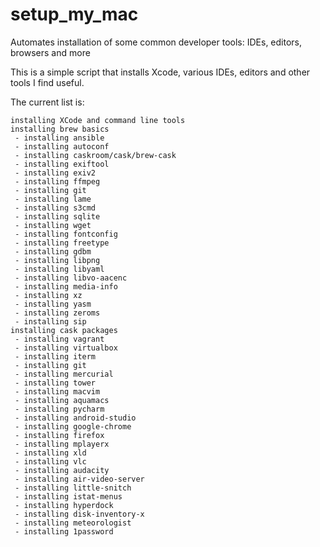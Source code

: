# setup_my_mac
Automates installation of some common developer tools: IDEs, editors, browsers and more

This is a simple script that installs Xcode, various IDEs, editors and other tools I find useful. 

The current list is:
```
installing XCode and command line tools
installing brew basics
 - installing ansible
 - installing autoconf
 - installing caskroom/cask/brew-cask
 - installing exiftool
 - installing exiv2
 - installing ffmpeg
 - installing git
 - installing lame
 - installing s3cmd
 - installing sqlite
 - installing wget
 - installing fontconfig
 - installing freetype
 - installing gdbm
 - installing libpng
 - installing libyaml
 - installing libvo-aacenc
 - installing media-info
 - installing xz
 - installing yasm
 - installing zeroms
 - installing sip
installing cask packages
 - installing vagrant
 - installing virtualbox
 - installing iterm
 - installing git
 - installing mercurial
 - installing tower
 - installing macvim
 - installing aquamacs
 - installing pycharm
 - installing android-studio
 - installing google-chrome
 - installing firefox
 - installing mplayerx
 - installing xld
 - installing vlc
 - installing audacity
 - installing air-video-server
 - installing little-snitch
 - installing istat-menus
 - installing hyperdock
 - installing disk-inventory-x
 - installing meteorologist
 - installing 1password
```